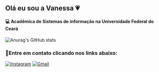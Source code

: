 ## Olá eu sou a Vanessa 💗
#### 💻 Acadêmica de Sistemas de informação na Universidade Federal do Ceará 

![Anurag's GitHub stats](https://github-readme-stats.vercel.app/api?username=vnessalima&show_icons=true&theme=synthwave)

### 🔦Entre em contato clicando nos links abaixo: 

[![Instagram](https://img.shields.io/badge/Instagram-E4405F?style=for-the-badge&logo=instagram&logoColor=white)](https://www.instagram.com/vanezza.lima/)
[![Gmail](https://img.shields.io/badge/Gmail-D14836?style=for-the-badge&logo=gmail&logoColor=white
)](https://mail.google.com/mail/u/0/#inbox)

